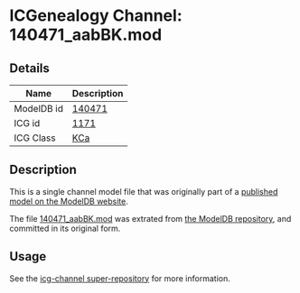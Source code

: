 # ICGenealogy Channel: 140471\_aabBK.mod

## Details

Name | Description
---- | -----------
ModelDB id | [140471](http://senselab.med.yale.edu/ModelDB/ShowModel.cshtml?model=140471)
ICG id | [1171](http://icg.neurotheory.ox.ac.uk/channels/5/1171)
ICG Class | [KCa](http://icg.neurotheory.ox.ac.uk/channels/5)

## Description

This is a single channel model file that was originally part of a [published model on the ModelDB website](http://senselab.med.yale.edu/mModelDB/ShowModel.cshtml?model=140471).

The file [140471\_aabBK.mod](140471_aabBK.mod) was extrated from [the ModelDB repository](http://senselab.med.yale.edu/ModelDB/ShowModel.cshtml?model=140471), and committed in its original form.

## Usage

See the [icg-channel super-repository](https://github.com/icgenealogy/icg-channels) for more information.